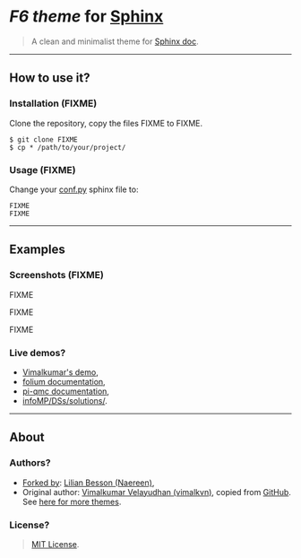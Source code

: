 # *F6 theme* for [Sphinx](http://sphinx-doc.org/)
> A clean and minimalist theme for [Sphinx doc](http://sphinx-doc.org/).

----

## How to use it?
### Installation (FIXME)
Clone the repository, copy the files FIXME to FIXME.

    $ git clone FIXME
    $ cp * /path/to/your/project/


### Usage (FIXME)
Change your [conf.py](http://sphinx-doc.org/config.html#options-for-html-output) sphinx file to:

    FIXME
    FIXME

----

## Examples
### Screenshots (FIXME)
FIXME

FIXME

FIXME

### Live demos?
- [Vimalkumar's demo](http://vimalkumarvelayudhan.com/sphinx-themes/f6/html/index.html),
- [folium documentation](https://folium.readthedocs.org/en/latest/),
- [pi-qmc documentation](http://pi-qmc.readthedocs.org/),
- [infoMP/DSs/solutions/](http://perso.crans.org/besson/infoMP/DSs/solutions/).

----

## About
### Authors?
- [Forked by](https://github.com/Naereen/f6_sphinx_theme/): [Lilian Besson (Naereen)](https://github.com/Naereen/),
- Original author: [Vimalkumar Velayudhan (vimalkvn)](https://github.com/vimalkvn), copied from [GitHub](https://github.com/vimalkvn/sphinx-themes/tree/master/f6). See [here for more themes](http://vimalkumarvelayudhan.com/sphinx-themes/).

### License?
> [MIT License](./LICENSE).
